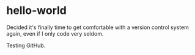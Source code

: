 # hello-world

Decided it's finally time to get comfortable with a version control system again, even if I only code very seldom.

Testing GitHub.
